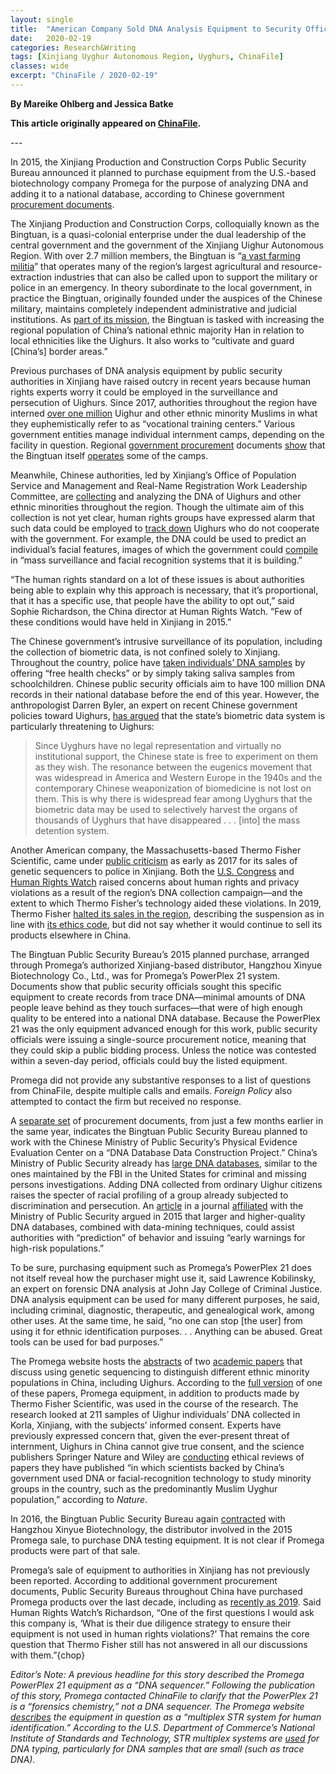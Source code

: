 ```yaml
---
layout: single
title:  "American Company Sold DNA Analysis Equipment to Security Officials in Xinjiang, Documents Show"
date:   2020-02-19
categories: Research&Writing
tags: [Xinjiang Uyghur Autonomous Region, Uyghurs, ChinaFile]
classes: wide
excerpt: "ChinaFile / 2020-02-19"
---
```

**By Mareike Ohlberg and Jessica Batke**


**This article originally appeared on [ChinaFile](https://www.chinafile.com/reporting-opinion/features/american-company-sold-dna-analysis-equipment-security-officials-xinjiang).**



--- <br>

<p class="dropcap">In 2015, the Xinjiang Production and Construction Corps Public Security Bureau announced it planned to purchase equipment from the U.S.-based biotechnology company Promega for the purpose of analyzing DNA and adding it to a national database, according to Chinese government <a href="http://www.ccgp.gov.cn/cggg/dfgg/dylygg/201510/t20151012_5955571.htm" target="_blank">procurement documents</a>.</p><p>The Xinjiang Production and Construction Corps, colloquially known as the Bingtuan, is a quasi-colonial enterprise under the dual leadership of the central government and the government of the Xinjiang Uighur Autonomous Region. With over 2.7 million members, the Bingtuan is “<a href="https://foreignpolicy.com/2014/10/08/chinas-vast-strange-and-powerful-farming-militia-turns-60/" target="_blank">a vast farming militia</a>” that operates many of the region’s largest agricultural and resource-extraction industries that can also be called upon to support the military or police in an emergency. In theory subordinate to the local government, in practice the Bingtuan, originally founded under the auspices of the Chinese military, maintains completely independent administrative and judicial institutions. As <a href="https://www.bsg.ox.ac.uk/sites/default/files/2018-05/BSG-WP-2018-023.pdf" target="_blank">part of its mission</a>, the Bingtuan is tasked with increasing the regional population of China’s national ethnic majority Han in relation to local ethnicities like the Uighurs. It also works to “cultivate and guard [China’s] border areas.”</p><p>Previous purchases of DNA analysis equipment by public security authorities in Xinjiang have raised outcry in recent years because human rights experts worry it could be employed in the surveillance and persecution of Uighurs. Since 2017, authorities throughout the region have interned <a href="http://www.chinafile.com/reporting-opinion/features/where-did-one-million-figure-detentions-xinjiangs-camps-come" target="_blank">over one million</a> Uighur and other ethnic minority Muslims in what they euphemistically refer to as “vocational training centers.” Various government entities manage individual internment camps, depending on the facility in question. Regional <a href="https://web.archive.org/web/20180821160835/http:/www.xjshs.gov.cn/info/1773/17182.htm" target="_blank">government procurement</a> documents <a href="https://web.archive.org/web/20180821161432/https:/www.sinopr.org/infos/9988988.html" target="_blank">show</a> that the Bingtuan itself <a href="https://twitter.com/RianThum/status/1075449236974698496" target="_blank">operates</a> some of the camps.</p><p>Meanwhile, Chinese authorities, led by Xinjiang’s Office of Population Service and Management and Real-Name Registration Work Leadership Committee, are <a href="https://www.hrw.org/news/2017/12/13/china-minority-region-collects-dna-millions" target="_blank">collecting</a> and analyzing the DNA of Uighurs and other ethnic minorities throughout the region. Though the ultimate aim of this collection is not yet clear, human rights groups have expressed alarm that such data could be employed to <a href="https://www.nytimes.com/2019/02/21/business/china-xinjiang-uighur-dna-thermo-fisher.html" target="_blank">track down</a> Uighurs who do not cooperate with the government. For example, the DNA could be used to predict an individual’s facial features, images of which the government could <a href="https://www.nytimes.com/2019/12/03/business/china-dna-uighurs-xinjiang.html" target="_blank">compile</a> in “mass surveillance and facial recognition systems that it is building.”</p><p>“The human rights standard on a lot of these issues is about authorities being able to explain why this approach is necessary, that it’s proportional, that it has a specific use, that people have the ability to opt out,” said Sophie Richardson, the China director at Human Rights Watch. “Few of these conditions would have held in Xinjiang in 2015.”</p><p>The Chinese government’s intrusive surveillance of its population, including the collection of biometric data, is not confined solely to Xinjiang. Throughout the country, police have <a href="https://www.wsj.com/articles/china-snares-innocent-and-guilty-alike-to-build-worlds-biggest-dna-database-1514310353" target="_blank">taken individuals’ DNA samples</a> by offering “free health checks” or by simply taking saliva samples from schoolchildren. Chinese public security officials aim to have 100 million DNA records in their national database before the end of this year. However, the anthropologist Darren Byler, an expert on recent Chinese government policies toward Uighurs, <a href="https://thediplomat.com/2017/12/uyghur-biodata-collection-in-china/" target="_blank">has argued</a> that the state’s biometric data system is particularly threatening to Uighurs:</p><blockquote>Since Uyghurs have no legal representation and virtually no institutional support, the Chinese state is free to experiment on them as they wish. The resonance between the eugenics movement that was widespread in America and Western Europe in the 1940s and the contemporary Chinese weaponization of biomedicine is not lost on them. This is why there is widespread fear among Uyghurs that the biometric data may be used to selectively harvest the organs of thousands of Uyghurs that have disappeared . . . [into] the mass detention system.</blockquote><p>Another American company, the Massachusetts-based Thermo Fisher Scientific, came under <a href="https://www.hrw.org/news/2017/12/13/china-minority-region-collects-dna-millions" target="_blank">public criticism</a> as early as 2017 for its sales of genetic sequencers to police in Xinjiang. Both the <a href="https://www.cecc.gov/media-center/press-releases/chairs-ask-commerce-secretary-ross-about-sale-of-surveillance-technology" target="_blank">U.S. Congress</a> and <a href="https://www.hrw.org/news/2018/08/06/us-firms-sales-chinas-police" target="_blank">Human Rights Watch</a> raised concerns about human rights and privacy violations as a result of the region’s DNA collection campaign—and the extent to which Thermo Fisher’s technology aided these violations. In 2019, Thermo Fisher <a href="https://www.wsj.com/articles/thermo-fisher-to-stop-sales-of-genetic-sequencers-to-chinas-xinjiang-region-11550694620" target="_blank">halted its sales in the region</a>, describing the suspension as in line with <a href="https://www.wsj.com/articles/thermo-fisher-to-stop-sales-of-genetic-sequencers-to-chinas-xinjiang-region-11550694620" target="_blank">its ethics code</a>, but did not say whether it would continue to sell its products elsewhere in China.</p><p>The Bingtuan Public Security Bureau’s 2015 planned purchase, arranged through Promega’s authorized Xinjiang-based distributor, Hangzhou Xinyue Biotechnology Co., Ltd., was for Promega’s PowerPlex 21 system. Documents show that public security officials sought this specific equipment to create records from trace DNA—minimal amounts of DNA people leave behind as they touch surfaces—that were of high enough quality to be entered into a national DNA database. Because the PowerPlex 21 was the only equipment advanced enough for this work, public security officials were issuing a single-source procurement notice, meaning that they could skip a public bidding process. Unless the notice was contested within a seven-day period, officials could buy the listed equipment.</p><p>Promega did not provide any substantive responses to a list of questions from ChinaFile, despite multiple calls and emails. <em>Foreign Policy</em> also attempted to contact the firm but received no response.</p><p>A <a href="http://www.ccgp.gov.cn/cggg/dfgg/dylygg/201508/t20150803_5656423.htm" target="_blank">separate set</a> of procurement documents, from just a few months earlier in the same year, indicates the Bingtuan Public Security Bureau planned to work with the Chinese Ministry of Public Security’s Physical Evidence Evaluation Center on a “DNA Database Data Construction Project.” China’s Ministry of Public Security already has <a href="https://www.hrw.org/news/2017/05/15/china-police-dna-database-threatens-privacy" target="_blank">large DNA databases</a>, similar to the ones maintained by the FBI in the United States for criminal and missing persons investigations. Adding DNA collected from ordinary Uighur citizens raises the specter of racial profiling of a group already subjected to discrimination and persecution. An <a href="http://www.xsjs-cifs.com/CN/abstract/abstract457.shtml" target="_blank">article</a> in a journal <a href="http://www.xsjs-cifs.com/EN/column/column4290.shtml" target="_blank">affiliated</a> with the Ministry of Public Security argued in 2015 that larger and higher-quality DNA databases, combined with data-mining techniques, could assist authorities with “prediction” of behavior and issuing “early warnings for high-risk populations.”</p><p>To be sure, purchasing equipment such as Promega’s PowerPlex 21 does not itself reveal how the purchaser might use it, said Lawrence Kobilinsky, an expert on forensic DNA analysis at John Jay College of Criminal Justice. DNA analysis equipment can be used for many different purposes, he said, including criminal, diagnostic, therapeutic, and genealogical work, among other uses. At the same time, he said, “no one can stop [the user] from using it for ethnic identification purposes. . . Anything can be abused. Great tools can be used for bad purposes.”</p><p>The Promega website hosts the <a href="https://www.promega.com/-/media/files/products-and-services/genetic-identity/ishi-27-poster-abstracts/52-xingyi-yang.pdf" target="_blank">abstracts</a> of two <a href="https://www.promega.com/-/media/files/products-and-services/genetic-identity/ishi-28-poster-abstracts/117-lei-feng.pdf" target="_blank">academic papers</a> that discuss using genetic sequencing to distinguish different ethnic minority populations in China, including Uighurs. According to the <a href="https://www.ncbi.nlm.nih.gov/pmc/articles/PMC5314363/" target="_blank">full version</a> of one of these papers, Promega equipment, in addition to products made by Thermo Fisher Scientific, was used in the course of the research. The research looked at 211 samples of Uighur individuals’ DNA collected in Korla, Xinjiang, with the subjects’ informed consent. Experts have previously expressed concern that, given the ever-present threat of internment, Uighurs in China cannot give true consent, and the science publishers Springer Nature and Wiley are <a href="https://www.nature.com/articles/d41586-019-03775-y" target="_blank">conducting</a> ethical reviews of papers they have published “in which scientists backed by China’s government used DNA or facial-recognition technology to study minority groups in the country, such as the predominantly Muslim Uyghur population,” according to <em>Nature</em>.</p><p>In 2016, the Bingtuan Public Security Bureau again <a href="http://www.ccgp.gov.cn/cggg/dfgg/zbgg/201708/t20170825_8749075.htm" target="_blank">contracted</a> with Hangzhou Xinyue Biotechnology, the distributor involved in the 2015 Promega sale, to purchase DNA testing equipment. It is not clear if Promega products were part of that sale.</p><p>Promega’s sale of equipment to authorities in Xinjiang has not previously been reported. According to additional government procurement documents, Public Security Bureaus throughout China have purchased Promega products over the last decade, including as <a href="http://www.ccgp.gov.cn/cggg/dfgg/cjgg/201907/t20190726_12544163.htm" target="_blank">recently as 2019</a>. Said Human Rights Watch’s Richardson, “One of the first questions I would ask this company is, ‘What is their due diligence strategy to ensure their equipment is not used in human rights violations?’ That remains the core question that Thermo Fisher still has not answered in all our discussions with them.”{chop}</p><p><em>Editor’s Note: A previous headline for this story described the Promega PowerPlex 21 equipment as a “DNA sequencer.” Following the publication of this story, Promega contacted ChinaFile to clarify that the PowerPlex 21 is a “forensics chemistry,” not a DNA sequencer. The Promega website <a href="https://www.promega.com/products/forensic-dna-analysis-ce/str-amplification/powerplex-21-system/?catNum=DC8902" target="_blank">describes</a> the equipment in question as a “multiplex STR system for human identification.” According to the U.S. Department of Commerce’s National Institute of Standards and Technology, STR multiplex systems are <a href="https://strbase.nist.gov//multiplx.htm#Explanation%20of%20STR%20Multiplexes" target="_blank">used</a> for DNA typing, particularly for DNA samples that are small (such as trace DNA).</em></p>
